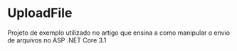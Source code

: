# UploadFile
Projeto de exemplo utilizado no artigo que ensina a como manipular o envio de arquivos no ASP .NET Core 3.1
